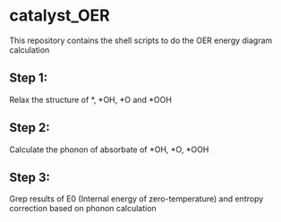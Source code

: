 # catalyst_OER
This repository contains the shell scripts to do the OER energy diagram calculation

## Step 1:
Relax the structure of *, *OH, *O and *OOH

## Step 2:
Calculate the phonon of absorbate of *OH, *O, *OOH

## Step 3:
Grep results of E0 (Internal energy of zero-temperature) and entropy correction based on phonon calculation
